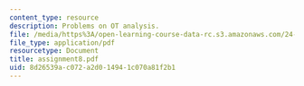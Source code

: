 ```yaml
---
content_type: resource
description: Problems on OT analysis.
file: /media/https%3A/open-learning-course-data-rc.s3.amazonaws.com/24-962-advanced-phonology-spring-2005/8d26539ac072a2d014941c070a81f2b1_assignment8.pdf
file_type: application/pdf
resourcetype: Document
title: assignment8.pdf
uid: 8d26539a-c072-a2d0-1494-1c070a81f2b1
---
```

